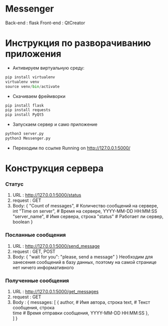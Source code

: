# Messenger
Back-end : flask
Front-end : QtCreator
# Инструкция по разворачиванию приложения
* Активируем виртуальную среду:
```python
pip install virtualenv
virtualenv venv
source venv/bin/activate
```
* Скачиваем фреймворки
```python
pip install flask
pip install requests
pip install PyQt5
```
* Запускаем сервер и само приложение
```python
python3 server.py
python3 Messenger.py
```
* Переходим по ссылке
Running on http://127.0.0.1:5000/
# Конструкция сервера
### Статус
1. URL : http://127.0.0.1:5000/status
2. request : GET
3. Body: {
  "Count of messages", # Количество сообщений на сервере, int
  "Time on server", # Время на сервере, YYYY-MM-DD HH:MM:SS
  "server_name", # Имя сервера, строка
  "status" # Работает ли сервер, boolean
}
### Посланные сообщения
1. URL : http://127.0.0.1:5000/send_message
2. request : GET, POST
3. Body: {
    "wait for you": "please, send a message"
}
Необходим для занесения сообщений в базу данных, поэтому на самой странице нет ничего информативного

### Полученные сообщения
1. URL : http://127.0.0.1:5000/get_messages
2. request : GET
3. Body : {
  messages: [
    {
      author, # Имя автора, строка
      text, # Текст сообщения, строка   
      time # Время отправки сообщения, YYYY-MM-DD HH:MM:SS
    },    
  ]
}
